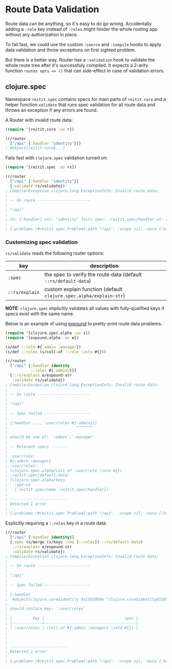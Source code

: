 # Route Data Validation

Route data can be anything, so it's easy to do go wrong. Accidentally adding a `:role` key instead of `:roles` might hinder the whole routing app without any authorization in place.

To fail fast, we could use the custom `:coerce` and `:compile` hooks to apply data validation and throw exceptions on first sighted problem.

But there is a better way. Router has a `:validation` hook to validate the whole route tree after it's successfuly compiled. It expects a 2-arity function `routes opts => ()` that can side-effect in case of validation errors.

## clojure.spec

Namespace `reitit.spec` contains specs for main parts of `reitit.core` and a helper function `validate` that runs spec validation for all route data and throws an exception if any errors are found.

A Router with invalid route data:

```clj
(require '[reitit.core :as r])

(r/router
  ["/api" {:handler "identity"}])
; #object[reitit.core$...]
```

Fails fast with `clojure.spec` validation turned on:

```clj
(require '[reitit.spec :as rs])

(r/router
  ["/api" {:handler "identity"}]
  {:validate rs/validate})
; CompilerException clojure.lang.ExceptionInfo: Invalid route data:
;
; -- On route -----------------------
;
; "/api"
;
; In: [:handler] val: "identity" fails spec: :reitit.spec/handler at: [:handler] predicate: fn?
;
; {:problems (#reitit.spec.Problem{:path "/api", :scope nil, :data {:handler "identity"}, :spec :reitit.spec/default-data, :problems #:clojure.spec.alpha{:problems ({:path [:handler], :pred clojure.core/fn?, :val "identity", :via [:reitit.spec/default-data :reitit.spec/handler], :in [:handler]}), :spec :reitit.spec/default-data, :value {:handler "identity"}}})}, compiling: ...

```

### Customizing spec validation

`rs/validate` reads the following router options:

  | key            | description |
  | ---------------|-------------|
  | `:spec`        | the spec to verify the route data (default `::rs/default-data`)
  | `::rs/explain` | custom explain function (default `clojure.spec.alpha/explain-str`)

**NOTE**: `clojure.spec` implicitly validates all values with fully-qualified keys if specs exist with the same name.

Below is an example of using [expound](https://github.com/bhb/expound) to pretty-print route data problems.

```clj
(require '[clojure.spec.alpha :as s])
(require '[expound.alpha :as e])

(s/def ::role #{:admin :manager})
(s/def ::roles (s/coll-of ::role :into #{}))

(r/router
  ["/api" {:handler identity
           ::roles #{:adminz}}]
  {::rs/explain e/expound-str
   :validate rs/validate})
; CompilerException clojure.lang.ExceptionInfo: Invalid route data:
;
; -- On route -----------------------
;
; "/api"
;
; -- Spec failed --------------------
;
; {:handler ..., :user/roles #{:adminz}}
;                              ^^^^^^^
;
; should be one of: `:admin`,`:manager`
;
; -- Relevant specs -------
;
; :user/role:
; #{:admin :manager}
; :user/roles:
; (clojure.spec.alpha/coll-of :user/role :into #{})
; :reitit.spec/default-data:
; (clojure.spec.alpha/keys
;   :opt-un
;   [:reitit.spec/name :reitit.spec/handler])
;
; -------------------------
; Detected 1 error
;
; {:problems (#reitit.spec.Problem{:path "/api", :scope nil, :data {:handler #object[clojure.core$identity 0x15b59b0e "clojure.core$identity@15b59b0e"], :user/roles #{:adminz}}, :spec :reitit.spec/default-data, :problems #:clojure.spec.alpha{:problems ({:path [:user/roles], :pred #{:admin :manager}, :val :adminz, :via [:reitit.spec/default-data :user/roles :user/role], :in [:user/roles 0]}), :spec :reitit.spec/default-data, :value {:handler #object[clojure.core$identity 0x15b59b0e "clojure.core$identity@15b59b0e"], :user/roles #{:adminz}}}})}, compiling: ...
```

Explicitly requiring a `::roles` key in a route data:

```clj
(r/router
  ["/api" {:handler identity}]
  {:spec (s/merge (s/keys :req [::roles]) ::rs/default-data)
   ::rs/explain e/expound-str
   :validate rs/validate})
; CompilerException clojure.lang.ExceptionInfo: Invalid route data:
;
; -- On route -----------------------
;
; "/api"
;
; -- Spec failed --------------------
;
; {:handler
;  #object[clojure.core$identity 0x15b59b0e "clojure.core$identity@15b59b0e"]}
;
; should contain key: `:user/roles`
;
; |         key |                                   spec |
; |-------------+----------------------------------------|
; | :user/roles | (coll-of #{:admin :manager} :into #{}) |
;
;
;
; -------------------------
; Detected 1 error
;
; {:problems (#reitit.spec.Problem{:path "/api", :scope nil, :data {:handler #object[clojure.core$identity 0x15b59b0e "clojure.core$identity@15b59b0e"]}, :spec #object[clojure.spec.alpha$merge_spec_impl$reify__2124 0x7461744b "clojure.spec.alpha$merge_spec_impl$reify__2124@7461744b"], :problems #:clojure.spec.alpha{:problems ({:path [], :pred (clojure.core/fn [%] (clojure.core/contains? % :user/roles)), :val {:handler #object[clojure.core$identity 0x15b59b0e "clojure.core$identity@15b59b0e"]}, :via [], :in []}), :spec #object[clojure.spec.alpha$merge_spec_impl$reify__2124 0x7461744b "clojure.spec.alpha$merge_spec_impl$reify__2124@7461744b"], :value {:handler #object[clojure.core$identity 0x15b59b0e "clojure.core$identity@15b59b0e"]}}})}, compiling:(/Users/tommi/projects/metosin/reitit/test/cljc/reitit/spec_test.cljc:151:1)
```
